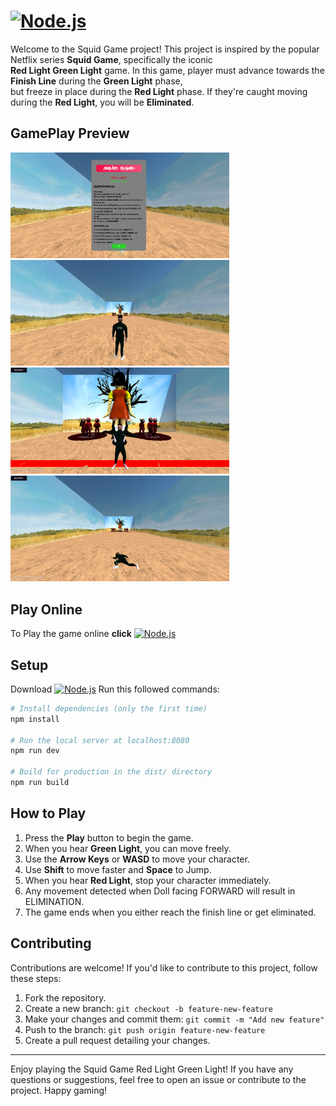 <!-- # [![Squid Game](https://fontmeme.com/permalink/230820/59869d2a2ddf2bfab30355e4a31d70d6.png)](https://squid-game-zk.vercel.app/) -->
# <a href="https://squid-game-zk.vercel.app/"><img src="https://fontmeme.com/permalink/230820/59869d2a2ddf2bfab30355e4a31d70d6.png" alt="Node.js" width="250"></a>
Welcome to the Squid Game project! This project is inspired by the popular Netflix series **Squid Game**, specifically the iconic  
**Red Light Green Light** game. In this game, player must advance towards the **Finish Line** during the **Green Light** phase,   
but freeze in place during the **Red Light** phase. If they're caught moving during the **Red Light**, you will be **Eliminated**.

## GamePlay Preview

<img src="/Preview/squidGameStart.png" alt="Squid Game Start" width="350"> <img src="/Preview/squidGameStand.png" alt="Squid Game Standing Player" width="350"> <img src="/Preview/squidGameWin.png" alt="Squid Game Player Won" width="350"> <img src="/Preview/squidGameLost.png" alt="Squid Game Player Lost" width="350">

## Play Online

To Play the game online **click** <a href="https://squid-game-zk.vercel.app/"><img src="https://fontmeme.com/permalink/230820/59869d2a2ddf2bfab30355e4a31d70d6.png" alt="Node.js" width="150"></a>

## Setup
Download <a href="https://nodejs.org/en/download/"><img src="https://www.cdnlogo.com/logos/n/88/nodejs.svg" alt="Node.js" width="100"></a>
Run this followed commands:

``` bash
# Install dependencies (only the first time)
npm install

# Run the local server at localhost:8080
npm run dev

# Build for production in the dist/ directory
npm run build
```

## How to Play

1. Press the **Play** button to begin the game.
2. When you hear **Green Light**, you can move freely.
3. Use the **Arrow Keys** or **WASD** to move your character.
4. Use **Shift** to move faster and **Space** to Jump.
5. When you hear **Red Light**, stop your character immediately.
6. Any movement detected when Doll facing FORWARD  will result in ELIMINATION.
7. The game ends when you either reach the finish line or get eliminated.

## Contributing

Contributions are welcome! If you'd like to contribute to this project, follow these steps:

1. Fork the repository.
2. Create a new branch: `git checkout -b feature-new-feature`
3. Make your changes and commit them: `git commit -m "Add new feature"`
4. Push to the branch: `git push origin feature-new-feature`
5. Create a pull request detailing your changes.

---

Enjoy playing the Squid Game Red Light Green Light! If you have any questions or suggestions, feel free to open an issue or contribute to the project. Happy gaming!
